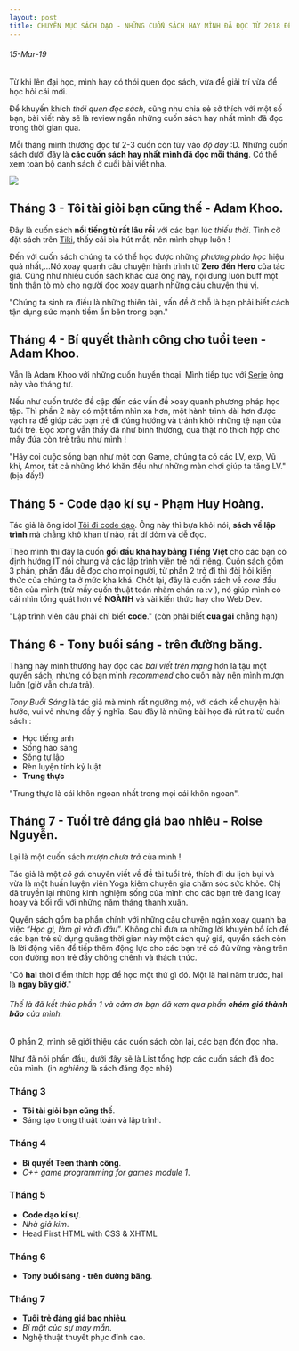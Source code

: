 ```yaml
---
layout: post
title: CHUYÊN MỤC SÁCH DẠO - NHỮNG CUỐN SÁCH HAY MÌNH ĐÃ ĐỌC TỪ 2018 ĐẾN NAY - PHẦN 1
---
```


###### 15-Mar-19

 Từ khi lên đại học, mình hay có thói quen đọc sách, vừa để giải trí vừa để học hỏi cái mới.

Để khuyến khích *thói quen đọc sách*, cũng như chia sẻ sở thích với một số bạn, bài viết này sẽ là review ngắn những cuốn sách hay nhất mình đã đọc trong thời gian qua.

Mỗi tháng mình thường đọc từ 2-3 cuốn còn tùy vào *độ dày* :D. Những cuốn sách dưới đây là **các cuốn sách hay nhất mình đã đọc mỗi tháng**. Có thể xem toàn bộ danh sách ở cuối bài viết nha.

<img src="https://imgur.com/mEPx4se.png">


## Tháng 3 - Tôi tài giỏi bạn cũng thế - Adam Khoo.

 Đây là cuốn sách **nổi tiếng từ rất lâu rồi** với các bạn lúc *thiếu thời*. Tình cờ đặt sách trên [Tiki](https://tiki.vn/), thấy cái bìa hút mắt, nên mình chụp luôn !

Đến với cuốn sách chúng ta có thể học được những *phương pháp học* hiệu quả nhất,...Nó xoay quanh câu chuyện hành trình từ **Zero đến 
Hero** của tác giả. Cũng như nhiều cuốn sách khác của ông này, nội dung luôn buff một tinh thần tò mò cho người đọc xoay quanh những câu chuyện thú vị.

"Chúng ta sinh ra điều là những thiên tài , vấn đề ở chỗ là bạn phải biết cách tận dụng sức mạnh tiềm ẩn bên trong bạn."


## Tháng 4 - Bí quyết thành công cho tuổi teen - Adam Khoo.

 Vẫn là Adam Khoo với những cuốn huyền thoại. Mình tiếp tục với [Serie](http://ndh.vn/adam-khoo-tu-cau-be-ngoc-nghech-tro-thanh-trieu-phu-20150921092824359p5c128.news)
ông này vào tháng tư. 

Nếu như cuốn trước đề cập đến các vấn đề xoay quanh phương pháp học tập. Thì phần 2 này có một tầm nhìn xa hơn, một hành trình dài hơn được vạch ra để giúp các bạn trẻ đi đúng hướng và tránh khỏi những 
tệ nạn của tuổi trẻ. Đọc xong vẫn thấy đã như bình thường, quả thật nó thích hợp cho mấy đứa còn trẻ trâu như mình !

"Hãy coi cuộc sống bạn như một con Game, chúng ta có các LV, exp, Vũ khí, Amor, tất cả những khó khăn đều như những màn chơi giúp ta tăng LV." (bịa đấy!)


## Tháng 5 - Code dạo kí sự - Phạm Huy Hoàng.

 Tác giả là ông idol [Tôi đi code dạo](https://toidicodedao.com). Ông này thì bựa khỏi nói, **sách về lập trình** mà chẳng khô khan tí nào, rất dí dỏm và dễ đọc. 

 Theo mình thì đây là cuốn **gối đầu khá hay bằng Tiếng Việt** cho các bạn có định hướng IT nói chung và các lập trình viên trẻ nói riêng. Cuốn sách gồm 3 phần,
 phần đầu dễ đọc cho mọi người, từ phần 2 trở đi thì đòi hỏi kiến thức của chúng ta ở mức kha khá. Chốt lại, đây là cuốn sách về *core* đầu tiên của mình
 (trừ mấy cuốn thuật toán nhàm chán ra :v ), nó giúp mình có cái nhìn tổng quát hơn về **NGÀNH** và vài kiến thức hay cho Web Dev.
 
"Lập trình viên đâu phải chỉ biết **code**." (còn phải biết **cua gái** chẳng hạn) 


## Tháng 6 - Tony buổi sáng - trên đường băng.

Tháng này mình thường hay đọc các *bài viết trên mạng* hơn là tậu một quyển sách, nhưng có bạn mình *recommend* cho cuốn này nên mình mượn luôn 
(giờ vẫn chưa trả).

*Tony Buổi Sáng* là tác giả mà mình rất ngưỡng mộ, với cách kể chuyện hài hước, vui vẻ nhưng đầy ý nghĩa.
Sau đây là những bài học đã rút ra từ cuốn sách :
- Học tiếng anh
- Sống hào sảng
- Sống tự lập
- Rèn luyện tính kỷ luật
- **Trung thực**

 "Trung thực là cái khôn ngoan nhất trong mọi cái khôn ngoan".
 
 
## Tháng 7 - Tuổi trẻ đáng giá bao nhiêu - Roise Nguyễn.
 
Lại là một cuốn sách *mượn chưa trả* của mình !
 
Tác giả là một *cô gái* chuyên viết về đề tài tuổi trẻ, thích đi du lịch bụi và vừa là một huấn luyện viên Yoga kiêm chuyên gia chăm sóc sức khỏe. 
Chị đã truyền lại những kinh nghiệm sống của mình cho các bạn trẻ đang loay hoay và bối rối với những năm tháng thanh xuân.
 
Quyển sách gồm ba phần chính với những câu chuyện ngắn xoay quanh ba việc “*Học gì, làm gì và đi đâu*”. Không chỉ đưa ra những lời khuyên bổ ích để các bạn trẻ sử dụng quãng thời gian này một cách quý giá, quyển sách còn 
là lời động viên để tiếp thêm động lực cho các bạn trẻ có đủ vững vàng trên con đường non trẻ đầy chông chênh và thách thức.
 
"Có **hai** thời điểm thích hợp để học một thứ gì đó. Một là hai năm trước, hai là **ngay bây giờ**."
 
 
###### Thế là đã kết thúc phần 1 và cảm ơn bạn đã xem qua phần **chém gió thành bão** của mình. 
Ở phần 2, mình sẽ giới thiệu các cuốn sách còn lại, các bạn đón đọc nha.
 
 Như đã nói phần đầu, dưới đây sẽ là List tổng hợp các cuốn sách đã đoc của mình. (in *nghiêng* là sách đáng đọc nhé)
 
### Tháng 3
 - **Tôi tài giỏi bạn cũng thế**.
 - Sáng tạo trong thuật toán và lập trình.
 
### Tháng 4
 - **Bí quyết Teen thành công**.
 - *C++ game programming for games module 1*.
 
### Tháng 5
 - **Code dạo kí sự**.
 - *Nhà giả kim*.
 - Head First HTML with CSS & XHTML
 
### Tháng 6
 - **Tony buổi sáng - trên đường băng**.
 
### Tháng 7
 - **Tuổi trẻ đáng giá bao nhiêu**.
 - *Bí mật của sự may mắn*.
 - Nghệ thuật thuyết phục đỉnh cao.
 
 
